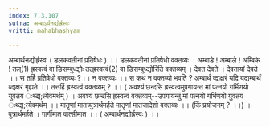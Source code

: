 ```yaml
---
index: 7.3.107
sutra: अम्बाऽर्थनद्योर्ह्रस्वः
vritti: mahabhashyam

---
```

 अम्बार्थनद्योर्ह्रस्वः ( डलकवतीनां प्रतिषेधः ) ।। डलकवतीनां प्रतिषेधो वक्तव्यः । अम्बाडे ! अम्बाले ! अम्बिके ! तल्(1) ह्रस्वत्वं वा ङिसम्बुध्द्योः तल्ह्रस्वत्वं(2) वा ङिसम्बुध्द्योरिति वक्तव्यम् । देवत देवते । देवतायां देवते ।। स तर्हि प्रतिषेधो वक्तव्यः ?।। न वक्तव्यः ।। स कथं न वक्तव्यो भवति ? अम्बार्थं व्द्यक्षरं यदि यद्यम्बार्थं व्द्यक्षरं गृह्यते ।। तत्तर्हि ह्रस्वत्वं वक्तव्यम् ? ।। ( अवश्यं छन्दसि ह्रस्वत्वमुपगायन्त मां पत्नयो गर्भिणयो युवतय ःथ्द्य;त्येवमर्थम् ) । अवश्यं छन्दसि ह्रस्वत्वं वक्तव्यम्--उपगायन्तुं मां पत्नयो गर्भिणयो युवतय ःथ्द्य;त्येवमर्थम् ।। मातॄणां मातच्पुत्रार्थमर्हते मातॄणां मातजादेशो वक्तव्यः ।। (किं प्रयोजनम् ? ।।) । पुत्रार्थमर्हते । गार्गीमात वात्सीमात ।। ( अम्बार्थनद्योर्ह्रस्वः ) ।। 